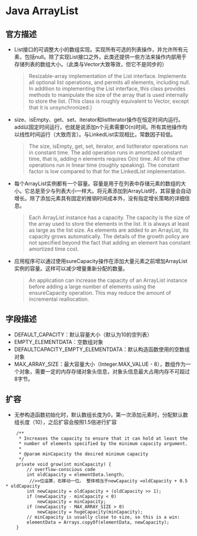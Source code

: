 # Java ArrayList
## 官方描述
- List接口的可调整大小的数组实现。实现所有可选的列表操作，并允许所有元素，包括null。除了实现List接口之外，此类还提供一些方法来操作内部用于存储列表的数组大小。（此类与Vector大致等效，但它不是同步的）
    > Resizable-array implementation of the List interface. Implements all optional list operations, and permits all elements, including null. In addition to implementing the List interface, this class provides methods to manipulate the size of the array that is used internally to store the list. (This class is roughly equivalent to Vector, except that it is unsynchronized.)

- size、isEmpty、get、set、iterator和listIterator操作在恒定时间内运行。add以固定时间运行，也就是说添加n个元素需要O(n)时间。所有其他操作均以线性时间运行（大致而言）。与LinkedList实现相比，常数因子较低。
    > The size, isEmpty, get, set, iterator, and listIterator operations run in constant time. The add operation runs in amortized constant time, that is, adding n elements requires O(n) time. All of the other operations run in linear time (roughly speaking). The constant factor is low compared to that for the LinkedList implementation.

- 每个ArrayList实例都有一个容量。容量是用于在列表中存储元素的数组的大小。它总是至少与列表大小一样大。将元素添加到ArrayList时，其容量会自动增长。除了添加元素具有固定的推销时间成本外，没有指定增长策略的详细信息。
    > Each ArrayList instance has a capacity. The capacity is the size of the array used to store the elements in the list. It is always at least as large as the list size. As elements are added to an ArrayList, its capacity grows automatically. The details of the growth policy are not specified beyond the fact that adding an element has constant amortized time cost.

- 应用程序可以通过使用sureCapacity操作在添加大量元素之前增加ArrayList实例的容量。这样可以减少增量重新分配的数量。
    > An application can increase the capacity of an ArrayList instance before adding a large number of elements using the ensureCapacity operation. This may reduce the amount of incremental reallocation.



## 字段描述
- DEFAULT_CAPACITY：默认容量大小（默认为10的空列表）
- EMPTY_ELEMENTDATA：空数组对象
- DEFAULTCAPACITY_EMPTY_ELEMENTDATA：默认构造函数使用的空数组对象
- MAX_ARRAY_SIZE：最大容量大小（Integer.MAX_VALUE - 8），数组作为一个对象，需要一定的内存存储对象头信息，对象头信息最大占用内存不可超过8字节。

## 扩容
- 无参构造函数初始化时，默认数组长度为0，第一次添加元素时，分配默认数组长度（10），之后扩容会按照1.5倍进行扩容
```
    /**
     * Increases the capacity to ensure that it can hold at least the
     * number of elements specified by the minimum capacity argument.
     *
     * @param minCapacity the desired minimum capacity
     */
    private void grow(int minCapacity) {
        // overflow-conscious code
        int oldCapacity = elementData.length;
         //>>位运算，右移动一位。 整体相当于newCapacity =oldCapacity + 0.5 * oldCapacity  
        int newCapacity = oldCapacity + (oldCapacity >> 1);
        if (newCapacity - minCapacity < 0)
            newCapacity = minCapacity;
        if (newCapacity - MAX_ARRAY_SIZE > 0)
            newCapacity = hugeCapacity(minCapacity);
        // minCapacity is usually close to size, so this is a win:
        elementData = Arrays.copyOf(elementData, newCapacity);
    }
